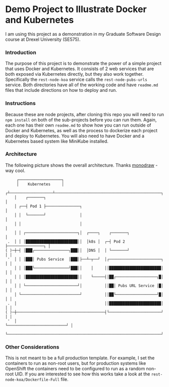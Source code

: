 # Demo Project to Illustrate Docker and Kubernetes

I am using this project as a demonstration in my Graduate Software Design course at Drexel University (SE575).

### Introduction
The purpose of this project is to demonstrate the power of a simple project that uses Docker and Kubernetes.  It consists of 2 web services that are both exposed via Kubernetes directly, but they also work together.  Specifically the `rest-node-koa` service calls the `rest-node-pubs-urls` service. Both directories have all of the working code and have `readme.md` files that include directions on how to deploy and run.

### Instructions
Because these are node projects, after cloning this repo you will need to run `npm install` on both of the sub-projects before you can run them.  Again, each one has their own `readme.md` to show how you can run outside of Docker and Kubernetes, as well as the process to dockerize each project and deploy to Kubernetes. You will also need to have Docker and a Kubernetes based system like MiniKube installed. 

### Architecture
The following picture shows the overall architecture.  Thanks [monodraw](https://monodraw.helftone.com/) - way cool.

```text
     ┌───────────────────┐                                                
     │    Kubernetes     │                                                
    ┌┴───────────────────┴───────────────────────────────────────────────┐
    │    ┌───────┐                                                       │
    │ ┌──┤ Pod 1 ├───────────────┐                                       │
    │ │  └───────┘               │                                       │
    │ │                          │                                       │
    │ │ ┌───────────────────────┐│  ┌────┐    ┌───────┐                  │
 .  │ │ │███████████████████████││  │k8s │  ┌─┤ Pod 2 ├────────────────┐ │
( )─┼─┤ │███┌───────────────┐███││  │DNS │  │ └───────┘                │ │
 '  │ │ │███│ Pubs Service  │███│├──┴─┬──┘  │┌───────────────────────┐ │ │
    │ │ │███└───────────────┘███││    │     ││███████████████████████│ │ │
    │ │ │███████████████████████││    └─────┤│██┌──────────────────┐█│ │ │
    │ │ └───────────────────────┘│          ││██│ Pubs URL Service │█│ │ │
    │ └──────────────────────────┘          ││██└──────────────────┘█│ │ │
 .  │                                       ││███████████████████████│ │ │
( )─┼───────────────────────────────────────┤└───────────────────────┘ │ │
 '  │                                       └──────────────────────────┘ │
    └────────────────────────────────────────────────────────────────────┘
```

### Other Considerations
This is not meant to be a full production template.  For example, I set the containers to run as non-root users, but for production systems like OpenShift the containers need to be configured to run as a random non-root UID.  If you are interested to see how this works take a look at the `rest-node-koa/Dockerfile-Full` file.